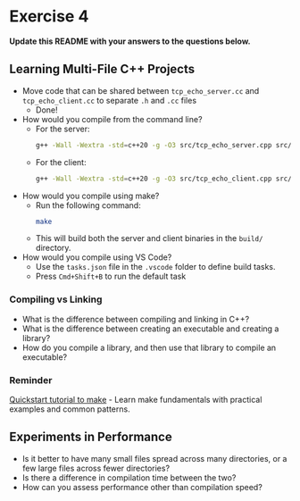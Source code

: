 # Exercise 4

**Update this README with your answers to the questions below.**

## Learning Multi-File C++ Projects

- Move code that can be shared between `tcp_echo_server.cc` and 
  `tcp_echo_client.cc` to separate `.h` and `.cc` files
  - Done!
- How would you compile from the command line?
  - For the server:
    ```bash
    g++ -Wall -Wextra -std=c++20 -g -O3 src/tcp_echo_server.cpp src/common.cpp -o build/server
    ```
  - For the client:
    ```bash
    g++ -Wall -Wextra -std=c++20 -g -O3 src/tcp_echo_client.cpp src/common.cpp -o build/client
    ```
- How would you compile using make?
  - Run the following command:
    ```bash
    make
    ```
  - This will build both the server and client binaries in the `build/` directory.
- How would you compile using VS Code?
  - Use the `tasks.json` file in the `.vscode` folder to define build tasks.
  - Press `Cmd+Shift+B` to run the default task

### Compiling vs Linking

- What is the difference between compiling and linking in C++?
- What is the difference between creating an executable and creating a 
  library?
- How do you compile a library, and then use that library to compile an
  executable?

### Reminder 
[Quickstart tutorial to make](https://makefiletutorial.com/) - Learn make 
fundamentals with practical examples and common patterns.

## Experiments in Performance

- Is it better to have many small files spread across many directories, or
  a few large files across fewer directories?
- Is there a difference in compilation time between the two?
- How can you assess performance other than compilation speed?